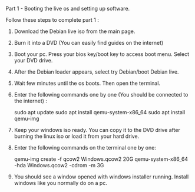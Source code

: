 Part 1 - Booting the live os and setting up software. 

Follow these steps to complete part 1 :

1. Download the Debian live iso from the main page.

2. Burn it into a DVD (You can easily find guides on the internet) 

3. Boot your pc. Press your bios key/boot key to access boot menu. Select your DVD drive.

4. After the Debian loader appears, select try Debian/boot Debian live.

5. Wait few minutes until the os boots. Then open the terminal.

6. Enter the following commands one by one (You should be connected to the internet) :

   sudo apt update
   sudo apt install qemu-system-x86_64
   sudo apt install qemu-img

7. Keep your windows iso ready. You can copy it to the DVD drive after burning the linux iso or load it from your hard drive.

8. Enter the following commands on the terminal one by one:

   qemu-img create -f qcow2 Windows.qcow2 20G
   qemu-system-x86_64 -hda Windows.qcow2 -cdrom <enter path to windows iso> -m 3G

9. You should see a window opened with windows installer running. Install windows like you normally do on a pc. 
